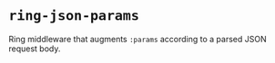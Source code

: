 # `ring-json-params`

Ring middleware that augments `:params` according to a parsed JSON request body.

